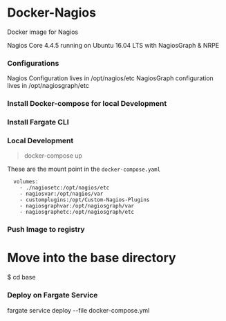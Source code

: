 # Docker-Nagios

Docker image for Nagios

Nagios Core 4.4.5 running on Ubuntu 16.04 LTS with NagiosGraph & NRPE

### Configurations
Nagios Configuration lives in /opt/nagios/etc
NagiosGraph configuration lives in /opt/nagiosgraph/etc

### Install Docker-compose for local Development




### Install Fargate CLI


### Local Development

> docker-compose up

These are the mount point in the `docker-compose.yaml`

```
  volumes:
    - ./nagiosetc:/opt/nagios/etc
    - nagiosvar:/opt/nagios/var
    - customplugins:/opt/Custom-Nagios-Plugins
    - nagiosgraphvar:/opt/nagiosgraph/var
    - nagiosgraphetc:/opt/nagiosgraph/etc

```

### Push Image to registry

# Move into the base directory
$ cd base


### Deploy on Fargate Service

fargate service deploy --file docker-compose.yml
